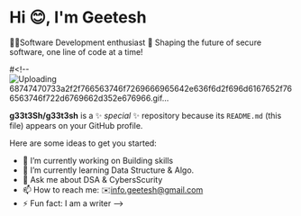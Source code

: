 # Hi 😊, I'm Geetesh 
👨‍💻Software Development enthusiast 🚀 
Shaping the future of secure software, one line of code at a time!

#<!--![Uploading 68747470733a2f2f766563746f7269666965642e636f6d2f696d6167652f766563746f722d6769662d352e676966.gif…]()

**g33t3Sh/g33t3sh** is a ✨ _special_ ✨ repository because its `README.md` (this file) appears on your GitHub profile.

Here are some ideas to get you started:

- 🔭 I’m currently working on Building skills
- 🌱 I’m currently learning Data Structure & Algo.
- 💬 Ask me about DSA & CybersScurity
- 📫 How to reach me: ✉️info.geetesh@gmail.com
- ⚡ Fun fact: I am a writer
-->
